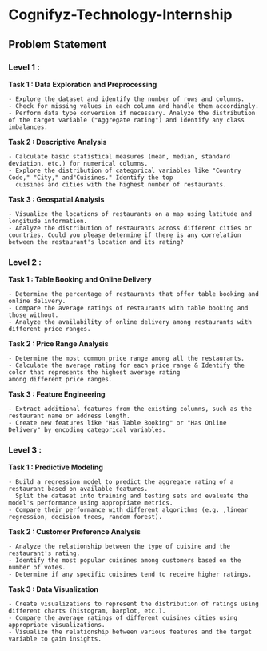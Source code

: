 # Cognifyz-Technology-Internship
## Problem Statement

### Level 1 : 

**Task 1 : Data Exploration and Preprocessing**

    - Explore the dataset and identify the number of rows and columns.  
    - Check for missing values in each column and handle them accordingly.    
    - Perform data type conversion if necessary. Analyze the distribution of the target variable ("Aggregate rating") and identify any class imbalances.
    
    
**Task 2 : Descriptive Analysis**

    - Calculate basic statistical measures (mean, median, standard deviation, etc.) for numerical columns.   
    - Explore the distribution of categorical variables like "Country Code," "City," and"Cuisines." Identify the top 
      cuisines and cities with the highest number of restaurants.
    
    
**Task 3 : Geospatial Analysis**

    - Visualize the locations of restaurants on a map using latitude and longitude information.   
    - Analyze the distribution of restaurants across different cities or countries. Could you please determine if there is any correlation between the restaurant's location and its rating?

### Level 2 : 

**Task 1 : Table Booking and Online Delivery**

    - Determine the percentage of restaurants that offer table booking and online delivery.  
    - Compare the average ratings of restaurants with table booking and those without.  
    - Analyze the availability of online delivery among restaurants with different price ranges.
    
    
**Task 2 : Price Range Analysis**

    - Determine the most common price range among all the restaurants.  
    - Calculate the average rating for each price range & Identify the color that represents the highest average rating 
    among different price ranges.
    
    
**Task 3 : Feature Engineering**

    - Extract additional features from the existing columns, such as the restaurant name or address length.
    - Create new features like "Has Table Booking" or "Has Online Delivery" by encoding categorical variables.

### Level 3 : 

**Task 1 : Predictive Modeling**

    - Build a regression model to predict the aggregate rating of a restaurant based on available features.
      Split the dataset into training and testing sets and evaluate the model's performance using appropriate metrics.
    - Compare their performance with different algorithms (e.g. ,linear regression, decision trees, random forest).
    
    
**Task 2 : Customer Preference Analysis**

    - Analyze the relationship between the type of cuisine and the restaurant's rating.
    - Identify the most popular cuisines among customers based on the number of votes.
    - Determine if any specific cuisines tend to receive higher ratings.
    
**Task 3 : Data Visualization**

    - Create visualizations to represent the distribution of ratings using different charts (histogram, barplot, etc.).
    - Compare the average ratings of different cuisines cities using appropriate visualizations.
    - Visualize the relationship between various features and the target variable to gain insights.
